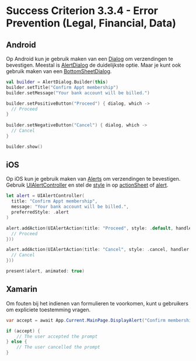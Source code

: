 # Success Criterion 3.3.4 - Error Prevention (Legal, Financial, Data)
## Android

Op Android kun je gebruik maken van een [Dialog](https://developer.android.com/guide/topics/ui/dialogs) om verzendingen te bevestigen. Meestal is [AlertDialog](https://developer.android.com/reference/androidx/appcompat/app/AlertDialog) de duidelijkste optie. Maar je kunt ook gebruik maken van een [BottomSheetDialog](https://developer.android.com/reference/com/google/android/material/bottomsheet/BottomSheetDialog).

```kotlin
val builder = AlertDialog.Builder(this)
builder.setTitle("Confirm Appt membership")
builder.setMessage("Your bank account will be billed.")

builder.setPositiveButton("Proceed") { dialog, which ->
  // Proceed
}
        
builder.setNegativeButton("Cancel") { dialog, which ->
  // Cancel
}

builder.show()
```
## iOS

Op iOS kun je gebruik maken van [Alerts](https://developer.apple.com/design/human-interface-guidelines/ios/views/alerts/) om verzendingen te bevestigen. Gebruik [UIAlertController](https://developer.apple.com/documentation/uikit/uialertcontroller) en stel de [style](https://developer.apple.com/documentation/uikit/uialertcontroller/style) in op [actionSheet](https://developer.apple.com/documentation/uikit/uialertcontroller/style/actionsheet) of [alert](https://developer.apple.com/documentation/uikit/uialertcontroller/style/alert).

```swift
let alert = UIAlertController(
  title: "Confirm Appt membership", 
  message: "Your bank account will be billed.", 
  preferredStyle: .alert
)

alert.addAction(UIAlertAction(title: "Proceed", style: .default, handler: { action in
  // Proceed
}))

alert.addAction(UIAlertAction(title: "Cancel", style: .cancel, handler: { action in
  // Cancel
}))

present(alert, animated: true)
```
## Xamarin

Om fouten bij het indienen van formulieren te voorkomen, kunt u gebruikers om expliciete toestemming vragen.

```csharp
var accept = await App.Current.MainPage.DisplayAlert("Confirm membership?", "Your bank account will be billed.", "Confirm", "Cancel");

if (accept) {
    // The user accepted the prompt
} else {
    // The user cancelled the prompt
}
```
